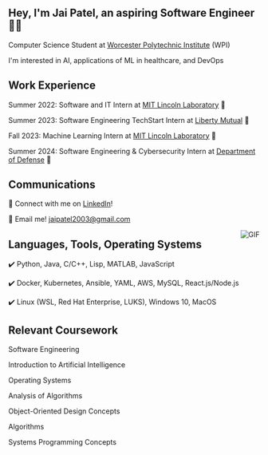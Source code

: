 ## Hey, I'm Jai Patel, an aspiring Software Engineer 👨‍💻
Computer Science Student at [Worcester Polytechnic Institute](https://www.wpi.edu/) (WPI)

I'm interested in AI, applications of ML in healthcare, and DevOps 


## Work Experience
Summer 2022: Software and IT Intern at [MIT Lincoln Laboratory](https://www.ll.mit.edu/) :rocket: 

Summer 2023: Software Engineering TechStart Intern at [Liberty Mutual](https://www.libertymutual.com/) :statue_of_liberty:

Fall 2023: Machine Learning Intern at [MIT Lincoln Laboratory](https://www.ll.mit.edu/) :rocket: 

Summer 2024: Software Engineering & Cybersecurity Intern at [Department of Defense](https://defense.gov/) :statue_of_liberty:


## Communications
:link: Connect with me on [LinkedIn](https://www.linkedin.com/in/jai-c-patel-063a6a211/)!

:email: Email me! jaipatel2003@gmail.com

<img align="right" alt="GIF" src="https://media.tenor.com/GfSX-u7VGM4AAAAC/coding.gif" />


## Languages, Tools, Operating Systems
:heavy_check_mark: Python, Java, C/C++, Lisp, MATLAB, JavaScript

:heavy_check_mark: Docker, Kubernetes, Ansible, YAML, AWS, MySQL, React.js/Node.js

:heavy_check_mark: Linux (WSL, Red Hat Enterprise, LUKS), Windows 10, MacOS

## Relevant Coursework
Software Engineering

Introduction to Artificial Intelligence

Operating Systems

Analysis of Algorithms

Object-Oriented Design Concepts

Algorithms

Systems Programming Concepts




